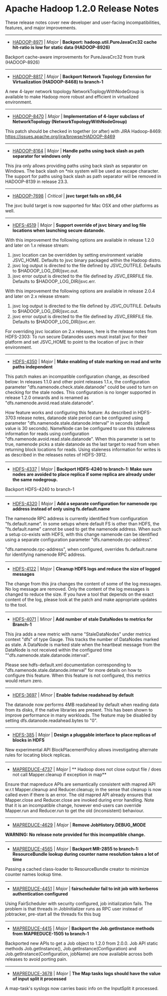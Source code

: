 
<!---
# Licensed to the Apache Software Foundation (ASF) under one
# or more contributor license agreements.  See the NOTICE file
# distributed with this work for additional information
# regarding copyright ownership.  The ASF licenses this file
# to you under the Apache License, Version 2.0 (the
# "License"); you may not use this file except in compliance
# with the License.  You may obtain a copy of the License at
#
#     http://www.apache.org/licenses/LICENSE-2.0
#
# Unless required by applicable law or agreed to in writing, software
# distributed under the License is distributed on an "AS IS" BASIS,
# WITHOUT WARRANTIES OR CONDITIONS OF ANY KIND, either express or implied.
# See the License for the specific language governing permissions and
# limitations under the License.
-->
# Apache Hadoop  1.2.0 Release Notes

These release notes cover new developer and user-facing incompatibilities, features, and major improvements.


---

* [HADOOP-8971](https://issues.apache.org/jira/browse/HADOOP-8971) | *Major* | **Backport: hadoop.util.PureJavaCrc32 cache hit-ratio is low for static data (HADOOP-8926)**

Backport cache-aware improvements for PureJavaCrc32 from trunk (HADOOP-8926)


---

* [HADOOP-8817](https://issues.apache.org/jira/browse/HADOOP-8817) | *Major* | **Backport Network Topology Extension for Virtualization (HADOOP-8468) to branch-1**

A new 4-layer network topology NetworkToplogyWithNodeGroup is available to make Hadoop more robust and efficient in virtualized environment.


---

* [HADOOP-8470](https://issues.apache.org/jira/browse/HADOOP-8470) | *Major* | **Implementation of 4-layer subclass of NetworkTopology (NetworkTopologyWithNodeGroup)**

This patch should be checked in together (or after) with JIRA Hadoop-8469: https://issues.apache.org/jira/browse/HADOOP-8469


---

* [HADOOP-8164](https://issues.apache.org/jira/browse/HADOOP-8164) | *Major* | **Handle paths using back slash as path separator for windows only**

This jira only allows providing paths using back slash as separator on Windows. The back slash on \*nix system will be used as escape character. The support for paths using back slash as path separator will be removed in HADOOP-8139 in release 23.3.


---

* [HADOOP-7698](https://issues.apache.org/jira/browse/HADOOP-7698) | *Critical* | **jsvc target fails on x86\_64**

The jsvc build target is now supported for Mac OSX and other platforms as well.


---

* [HDFS-4519](https://issues.apache.org/jira/browse/HDFS-4519) | *Major* | **Support override of jsvc binary and log file locations when launching secure datanode.**

With this improvement the following options are available in release 1.2.0 and later on 1.x release stream:
1. jsvc location can be overridden by setting environment variable JSVC\_HOME. Defaults to jsvc binary packaged within the Hadoop distro.
2. jsvc log output is directed to the file defined by JSVC\_OUTFILE. Defaults to $HADOOP\_LOG\_DIR/jsvc.out.
3. jsvc error output is directed to the file defined by JSVC\_ERRFILE file.  Defaults to $HADOOP\_LOG\_DIR/jsvc.err.

With this improvement the following options are available in release 2.0.4 and later on 2.x release stream:
1. jsvc log output is directed to the file defined by JSVC\_OUTFILE. Defaults to $HADOOP\_LOG\_DIR/jsvc.out.
2. jsvc error output is directed to the file defined by JSVC\_ERRFILE file.  Defaults to $HADOOP\_LOG\_DIR/jsvc.err.

For overriding jsvc location on 2.x releases, here is the release notes from HDFS-2303:
To run secure Datanodes users must install jsvc for their platform and set JSVC\_HOME to point to the location of jsvc in their environment.


---

* [HDFS-4350](https://issues.apache.org/jira/browse/HDFS-4350) | *Major* | **Make enabling of stale marking on read and write paths independent**

This patch makes an incompatible configuration change, as described below:
In releases 1.1.0 and other point releases 1.1.x, the configuration parameter "dfs.namenode.check.stale.datanode" could be used to turn on checking for the stale nodes. This configuration is no longer supported in release 1.2.0 onwards and is renamed as "dfs.namenode.avoid.read.stale.datanode". 

How feature works and configuring this feature:
As described in HDFS-3703 release notes, datanode stale period can be configured using parameter "dfs.namenode.stale.datanode.interval" in seconds (default value is 30 seconds). NameNode can be configured to use this staleness information for reads using configuration "dfs.namenode.avoid.read.stale.datanode". When this parameter is set to true, namenode picks a stale datanode as the last target to read from when returning block locations for reads. Using staleness information for writes is as described in the releases notes of HDFS-3912.


---

* [HDFS-4337](https://issues.apache.org/jira/browse/HDFS-4337) | *Major* | **Backport HDFS-4240 to branch-1: Make sure nodes are avoided to place replica if some replica are already under the same nodegroup.**

Backport HDFS-4240 to branch-1


---

* [HDFS-4320](https://issues.apache.org/jira/browse/HDFS-4320) | *Major* | **Add a separate configuration for namenode rpc address instead of only using fs.default.name**

The namenode RPC address is currently identified from configuration "fs.default.name". In some setups where default FS is other than HDFS, the "fs.default.name" cannot be used to get the namenode address. When such a setup co-exists with HDFS, with this change namenode can be identified using a separate configuration parameter "dfs.namenode.rpc-address".

"dfs.namenode.rpc-address", when configured, overrides fs.default.name for identifying namenode RPC address.


---

* [HDFS-4122](https://issues.apache.org/jira/browse/HDFS-4122) | *Major* | **Cleanup HDFS logs and reduce the size of logged messages**

The change from this jira changes the content of some of the log messages. No log message are removed. Only the content of the log messages is changed to reduce the size. If you have a tool that depends on the exact content of the log, please look at the patch and make appropriate updates to the tool.


---

* [HDFS-4071](https://issues.apache.org/jira/browse/HDFS-4071) | *Minor* | **Add number of stale DataNodes to metrics for Branch-1**

This jira adds a new metric with name "StaleDataNodes" under metrics context "dfs" of type Gauge. This tracks the number of DataNodes marked as stale. A DataNode is marked stale when the heartbeat message from the DataNode is not received within the configured time ""dfs.namenode.stale.datanode.interval". 


Please see hdfs-default.xml documentation corresponding to "dfs.namenode.stale.datanode.interval" for more details on how to configure this feature. When this feature is not configured, this metrics would return zero.


---

* [HDFS-3697](https://issues.apache.org/jira/browse/HDFS-3697) | *Minor* | **Enable fadvise readahead by default**

The datanode now performs 4MB readahead by default when reading data from its disks, if the native libraries are present. This has been shown to improve performance in many workloads. The feature may be disabled by setting dfs.datanode.readahead.bytes to "0".


---

* [HDFS-385](https://issues.apache.org/jira/browse/HDFS-385) | *Major* | **Design a pluggable interface to place replicas of blocks in HDFS**

New experimental API BlockPlacementPolicy allows investigating alternate rules for locating block replicas.


---

* [MAPREDUCE-4737](https://issues.apache.org/jira/browse/MAPREDUCE-4737) | *Major* | ** Hadoop does not close output file / does not call Mapper.cleanup if exception in map**

Ensure that mapreduce APIs are semantically consistent with mapred API w.r.t Mapper.cleanup and Reducer.cleanup; in the sense that cleanup is now called even if there is an error. The old mapred API already ensures that Mapper.close and Reducer.close are invoked during error handling. Note that it is an incompatible change, however end-users can override Mapper.run and Reducer.run to get the old (inconsistent) behaviour.


---

* [MAPREDUCE-4629](https://issues.apache.org/jira/browse/MAPREDUCE-4629) | *Major* | **Remove JobHistory.DEBUG\_MODE**

**WARNING: No release note provided for this incompatible change.**


---

* [MAPREDUCE-4565](https://issues.apache.org/jira/browse/MAPREDUCE-4565) | *Major* | **Backport MR-2855 to branch-1: ResourceBundle lookup during counter name resolution takes a lot of time**

Passing a cached class-loader to ResourceBundle creator to minimize counter names lookup time.


---

* [MAPREDUCE-4451](https://issues.apache.org/jira/browse/MAPREDUCE-4451) | *Major* | **fairscheduler fail to init job with kerberos authentication configured**

Using FairScheduler with security configured, job initialization fails. The problem is that threads in JobInitializer runs as RPC user instead of jobtracker, pre-start all the threads fix this bug


---

* [MAPREDUCE-4415](https://issues.apache.org/jira/browse/MAPREDUCE-4415) | *Major* | **Backport the Job.getInstance methods from MAPREDUCE-1505 to branch-1**

Backported new APIs to get a Job object to 1.2.0 from 2.0.0. Job API static methods Job.getInstance(), Job.getInstance(Configuration) and Job.getInstance(Configuration, jobName) are now available across both releases to avoid porting pain.


---

* [MAPREDUCE-3678](https://issues.apache.org/jira/browse/MAPREDUCE-3678) | *Major* | **The Map tasks logs should have the value of input split it processed**

A map-task's syslogs now carries basic info on the InputSplit it processed.



